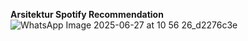 **Arsitektur Spotify Recommendation**
![WhatsApp Image 2025-06-27 at 10 56 26_d2276c3e](https://github.com/user-attachments/assets/42910bf1-0a8c-4ae3-9110-865fa123ca22)
